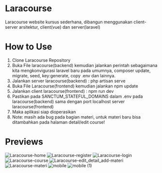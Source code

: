 # Laracourse
Laracourse website kursus sederhana, dibangun menggunakan client-server arsitektur, client(vue) dan server(laravel)

# How to Use
1. Clone Laracourse Repository
2. Buka File laracourse(backend) kemudian jalankan perintah sebagaimana kita mengkonvigurasi laravel baru pada umumnya, composer update, migrate, seed, key:generate, copy .env dan lainnya.
3. Jalankan server laracourse(backend) : php artisan serve
4. Buka File Laracourse(frontend) kemudian jalankan npm update
5. Jalankan client laracourse(frontend) : npm run dev
6. Pastikan pada SANCTUM_STATEFUL_DOMAINS dalam .env pada laracourse(backend) sama dengan port localhost server laracourse(frontend)
7. Maka aplikasi siap dioperasikan
8. Note: masih ada bug pada bagian materi, untuk materi baru bisa ditambahkan pada halaman detail/edit course!

# Previews
![Laracourse-home](https://github.com/rholanddeo/Laracourse/assets/121206148/43248925-cb10-4dc8-88e4-86d66c2cf7d6)
![Laracourse-register](https://github.com/rholanddeo/Laracourse/assets/121206148/5f805bc5-fa00-4cfc-b119-d1b39c059a15)
![Laracourse-login](https://github.com/rholanddeo/Laracourse/assets/121206148/64b4af01-b74f-4a3b-875a-9bb11df6a784)
![Laracourse-course](https://github.com/rholanddeo/Laracourse/assets/121206148/54b5c776-0769-4a47-ba3c-fa80bcc4212e)
![Laracourse-edit_detail_add-materi](https://github.com/rholanddeo/Laracourse/assets/121206148/cbdd331c-2d7c-440f-acc7-12fe6435ac6c)
![Laracourse-materi](https://github.com/rholanddeo/Laracourse/assets/121206148/71d3119a-7d4d-4fff-9dcb-7799a8584bff)
![mobile](https://github.com/rholanddeo/Laracourse/assets/121206148/a6630664-e198-43ca-9892-ee30fdf3b42a)
![mobile (1)](https://github.com/rholanddeo/Laracourse/assets/121206148/265a84d7-5a0b-4173-ad18-857a934aa22c)


